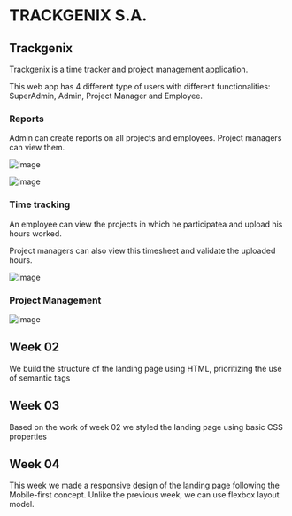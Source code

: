 # TRACKGENIX S.A.

## Trackgenix

Trackgenix is a time tracker and project management application. 

This web app has 4 different type of users with different functionalities: SuperAdmin, Admin, Project Manager and Employee.


### Reports

Admin can create reports on all projects and employees. Project managers can view them.

![image](https://user-images.githubusercontent.com/94427392/160259600-75f93190-5ded-474e-9e78-eb957a0e7518.png)

![image](https://user-images.githubusercontent.com/94427392/160259743-dd96b7bb-bd7f-4cf6-80e3-4d3c167cbfea.png)

### Time tracking

An employee can view the projects in which he participatea and upload his hours worked.

Project managers can also view this timesheet and validate the uploaded hours.

![image](https://user-images.githubusercontent.com/94427392/160260367-a2f4d483-c3f3-4699-b6cb-4821c6e2f328.png)

### Project Management

![image](https://user-images.githubusercontent.com/94427392/160260373-ef8b0520-5d0f-4c44-9641-8e83e86d264b.png)


## Week 02

We build the structure of the landing page using HTML, prioritizing the use of semantic tags

## Week 03

Based on the work of week 02 we styled the landing page using basic CSS properties

## Week 04

This week we made a responsive design of the landing page following the Mobile-first concept.
Unlike the previous week, we can use flexbox layout model.